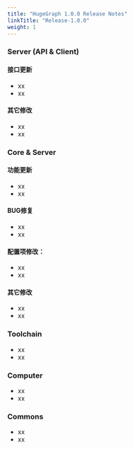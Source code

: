 ```yaml
---
title: "HugeGraph 1.0.0 Release Notes"
linkTitle: "Release-1.0.0"
weight: 1
---
```


### Server (API & Client)

#### 接口更新

- xx
- xx

#### 其它修改

- xx
- xx

### Core & Server

#### 功能更新

- xx
- xx

#### BUG修复

- xx
- xx

#### 配置项修改：

- xx
- xx

#### 其它修改

- xx
- xx

### Toolchain

- xx
- xx

### Computer

- xx
- xx

### Commons

- xx
- xx
